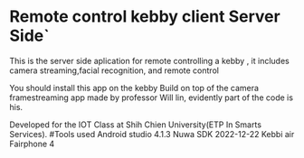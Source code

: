 # Remote control kebby client  Server Side`
 This is the server side aplication for  remote controlling a kebby , it includes camera streaming,facial recognition, and remote control
 
 You should install this app on the kebby
 Build on top of the camera framestreaming app made by professor Will lin, evidently part of the code is his.
 
 Developed for the IOT Class at Shih Chien University(ETP In Smarts Services).
 #Tools used
  Android studio 4.1.3
  Nuwa SDK 2022-12-22
  Kebbi air
  Fairphone 4

